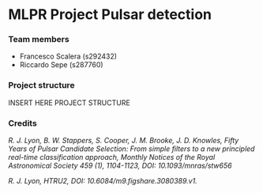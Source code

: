 # MLPR Project Pulsar detection

### Team members
* Francesco Scalera (s292432)
* Riccardo Sepe (s287760)


### Project structure
INSERT HERE PROJECT STRUCTURE


### Credits
_R. J. Lyon, B. W. Stappers, S. Cooper, J. M. Brooke, J. D. Knowles, Fifty Years of Pulsar Candidate Selection: From simple filters to a new principled real-time classification approach, Monthly Notices of the Royal Astronomical Society 459 (1), 1104-1123, DOI: 10.1093/mnras/stw656_

_R. J. Lyon, HTRU2, DOI: 10.6084/m9.figshare.3080389.v1._
